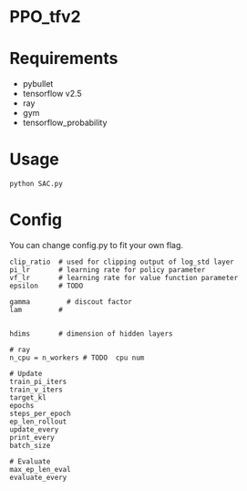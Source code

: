 # PPO_tfv2

# Requirements

- pybullet
- tensorflow v2.5
- ray
- gym
- tensorflow_probability

# Usage

```
python SAC.py
```

# Config
You can change config.py to fit your own flag.

```
clip_ratio  # used for clipping output of log_std layer
pi_lr       # learning rate for policy parameter
vf_lr       # learning rate for value function parameter
epsilon     # TODO

gamma         # discout factor 
lam         # 


hdims       # dimension of hidden layers

# ray
n_cpu = n_workers # TODO  cpu num

# Update
train_pi_iters
train_v_iters
target_kl
epochs
steps_per_epoch
ep_len_rollout
update_every
print_every
batch_size

# Evaluate
max_ep_len_eval
evaluate_every
```
